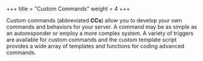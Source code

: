 +++
title = "Custom Commands"
weight = 4
+++

Custom commands (abbreviated **CCs**) allow you to develop your own commands and behaviors for your server. A command
may be as simple as an autoresponder or employ a more complex system. A variety of triggers are available for custom
commands and the custom template script provides a wide array of templates and functions for coding advanced commands.
